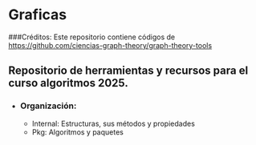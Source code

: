 # Graficas
###Créditos: Este repositorio contiene códigos de https://github.com/ciencias-graph-theory/graph-theory-tools
## Repositorio de herramientas y recursos para el curso algoritmos 2025.
* ### Organización:
  * Internal: Estructuras, sus métodos y propiedades
  * Pkg: Algoritmos y paquetes
